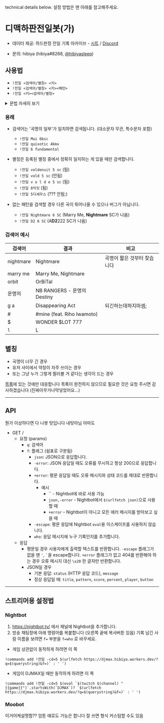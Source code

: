 technical details below.
설정 방법은 맨 아래를 참고해주세요.



# 디맥하판전일봇(가)

- 데이터 제공: 하드판정 전일 기록 아카이브 - [시트](https://docs.google.com/spreadsheets/d/16Lece3Rbov14mb6Jf7C8iCrDDr6lyXkn-pra8QJPcaw/edit) / [Discord](https://discord.gg/F7qkTr2NJ4)

- 문의: hibiya (hibiya#8268, [@hibiyasleep](https://twitter.com/hibiyasleep))


## 사용법

- `!전일 <검색어/별칭> <키>`
- `!전일 <검색어/별칭> <키><패턴>`
- `!전일 <키><검색어/별칭>`

<details>
<summary> 문법 자세히 보기 </summary>

- 요청 := `<곡 검색어>` ` `? `<패턴 검색어>` | `<키>` ` `? `<곡 검색어>`
- 곡 검색어 := `곡명의 일부` | `약칭`
- 패턴 검색어 := `<키>` (`b` | `k` | ` `)? `<난이도>`
- 키 := `4` | `5` | `6` | `8`
- 난이도 := `sc` | `mx`

</details>

### 용례

* 검색어는 '곡명의 일부'가 일치하면 검색됩니다. (대소문자 무관, 특수문자 포함)
  - `!전일 Mui 6bsc`
  - `!전일 quixotic 4kmx`
  - `!전일 6 fundamental`

* 별칭은 등록된 별칭 중에서 정확히 일치하는 게 있을 때만 검색합니다.
  - `!전일 voldenuit 5 sc` (됨)
  - `!전일 vold 5 sc` (안됨)
  - `!전일 v o l d e 5 sc` (됨)
  - `!전일 8킥잇` (됨)
  - `!전일 5디세우스` (??? 안됨;)

* 없는 패턴을 검색할 경우 다른 곡이 튀어나올 수 있으나 버그가 아닙니다.
  - `!전일 Nightmare 6 SC` (Marry Me, **Nightmare** SC가 나옴)
  - `!전일 D2 6 SC` (A**D2**222 SC가 나옴)

### 검색어 예시

검색어 | 결과 | 비고
------ | ---- | ----
nightmare | Nightmare | 곡명이 짧은 것부터 찾습니다
marry me | Marry Me, Nightmare
orbit | OrBiTal
운명의 | NB RANGERS - 운명의 Destiny
g a | Disappearing Act | 되긴하는데하지마셈;
\# | \#mine (feat. Riho Iwamoto)
$ | WONDER $LOT 777
`l` | L

## 별칭

- 곡명이 너무 긴 경우
- 유저 사이에서 약칭이 자주 쓰이는 경우
- 또는 그냥 누가 그렇게 찔러볼 거 같다는 생각이 드는 경우

[목록](https://github.com/hibiyasleep/djmax-topscore-worker/blob/main/src/alias.js)에 있는 것에만 대응합니다
목록이 완전하지 않으므로 필요한 것은 요청 주시면 감사하겠습니다 (진짜아무거나막넣었어요…)



---



## API

뭔가 이상하다면 다 나봇 탓입니다
내탓아님
아마도

* GET /
  * 요청 (params)
    - `q`: 검색어
    - `f`: 플래그 (쉼표로 구분됨)
      - `json`: JSON으로 응답합니다.
      - `-error`: JSON 응답일 때도 오류를 무시하고 항상 200으로 응답합니다.
      - `+error`: 평문 응답일 때도 오류 메시지와 상태 코드를 제대로 반환합니다.
        - 예시
          - `` - Nightbot에 바로 사용 가능
          - `json,-error` - Nightbot에서 `$(urlfetch json)`으로 사용할 때
          - `+error` - Nightbot이 아니고 모든 에러 메시지를 받아보고 싶을 때
      - `-escape`: 평문 응답에 Nightbot `eval`용 이스케이프를 사용하지 않습니다.
      - `who`: 응답 메시지에 누구 기록인지를 추가합니다.
  * 응답
    - 평문일 경우
      사용자에게 출력할 텍스트를 반환합니다.
      `-escape` 플래그가 없을 땐 `'`, <code>\`</code>을 escape합니다.
      `+error` 플래그가 없고 404를 반환해야 하는 경우 오류 메시지 대신 `\x20` 한 글자만 반환합니다.
    - JSON일 경우
      - 기본 응답: `status` (HTTP 응답 코드), `message`
      - 정상 응답일 때: `title`, `pattern`, `score`, `percent`, `player`, `button`



---



## 스트리머용 설정법

### Nightbot

1. https://nightbot.tv/ 에서 채널에 Nightbot을 추가합니다.
2. 방송 채팅창에 아래 명령어를 복붙합니다 (오른쪽 끝에 복사버튼 있음)
   기록 남긴 사람 이름을 보려면 `f=` 부분을 `f=who` 로 바꾸세요.
  - 게임 상관없이 동작하게 하려면 이 쪽
```
!commands add !전일 -cd=5 $(urlfetch https://djmax.hibiya.workers.dev/?q=$(querystring)&f=)` : ' ')
```
  - 게임이 DJMAX일 때만 동작하게 하려면 이 쪽
```
!commands add !전일 -cd=5 $(eval `$(twitch $(channel) "{{game}}")`.startsWith(`DJMAX`)? `$(urlfetch https://djmax.hibiya.workers.dev/?q=$(querystring)&f=)` : ' ')
```

### Moobot

이거어케설명함?? 암튼 얘로도 가능은 합니다 잘 쓰면 형식 커스텀할 수도 있음

